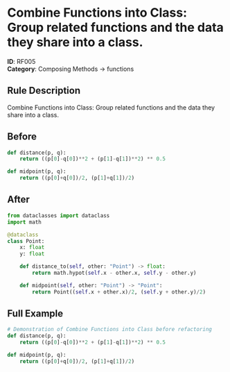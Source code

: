 # Combine Functions into Class: Group related functions and the data they share into a class.

**ID**: RF005  
**Category**: Composing Methods → functions

## Rule Description
Combine Functions into Class: Group related functions and the data they share into a class.

## Before
```python
def distance(p, q):
    return ((p[0]-q[0])**2 + (p[1]-q[1])**2) ** 0.5

def midpoint(p, q):
    return ((p[0]+q[0])/2, (p[1]+q[1])/2)
```

## After  
```python
from dataclasses import dataclass
import math

@dataclass
class Point:
    x: float
    y: float

    def distance_to(self, other: "Point") -> float:
        return math.hypot(self.x - other.x, self.y - other.y)

    def midpoint(self, other: "Point") -> "Point":
        return Point((self.x + other.x)/2, (self.y + other.y)/2)
```

## Full Example
```python
# Demonstration of Combine Functions into Class before refactoring
def distance(p, q):
    return ((p[0]-q[0])**2 + (p[1]-q[1])**2) ** 0.5

def midpoint(p, q):
    return ((p[0]+q[0])/2, (p[1]+q[1])/2)
```
